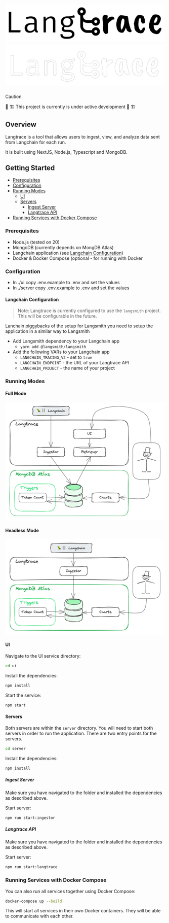 # ![Langtrace](./images/banner-light.png#gh-light-mode-only) ![Langtrace](./images/banner-dark.png#gh-dark-mode-only)

> [!CAUTION] 
> 🚧 🏗️ This project is currently is under active development  🚧 🏗️

## Overview

Langtrace is a tool that allows users to ingest, view, and analyze data sent from Langchain for each run.

It is built using NextJS, Node.js, Typescript and MongoDB.

## Getting Started

- [Prerequisites](#prerequisites)
- [Configuration](#configuration)
- [Running Modes](#running-modes)
    * [UI](#ui)
    * [Servers](#servers)
        + [Ingest Server](#ingest-server)
        + [Langtrace API](#langtrace-api)
- [Running Services with Docker Compose](#running-services-with-docker-compose)

### Prerequisites
- Node.js (tested on 20)
- MongoDB (currently depends on MongDB Atlas)
- Langchain application (see [Langchain Configuration](#langchain-configuration))
- Docker & Docker Compose (optional - for running with Docker

### Configuration
- In ./ui copy .env.example to .env and set the values
- In ./server copy .env.example to .env and set the values

#### Langchain Configuration

> Note: Langtrace is currently configured to use the `langsmith` project. This will be configurable in the future.

Lanchain piggybacks of the setup for Langsmith you need to setup the application in a similar way to Langsmith

- Add Langsmith dependency to your Langchain app
  - `yarn add @langsmith/langsmith`
- Add the following VARs to your Langchain app
  - `LANGCHAIN_TRACING_V2` - set to `true`
  - `LANGCHAIN_ENDPOINT` - the URL of your Langtrace API
  - `LANGCHAIN_PROJECT` - the name of your project


### Running Modes

#### Full Mode
![](./images/full-mode.png)

#### Headless Mode
![](./images/headless-mode.png)

#### UI

Navigate to the UI service directory:

```bash
cd ui
```

Install the dependencies:

```bash
npm install
```

Start the service:

```bash
npm start
```
#### Servers

Both servers are within the `server` directory. You will need to start both servers in order to run the application. There are two entry points for the servers.

```bash
cd server
```

Install the dependencies:

```bash
npm install
```

##### Ingest Server

Make sure you have navigated to the folder and installed the dependencies as described above.

Start server:

```bash
npm run start:ingestor
```

##### Langtrace API

Make sure you have navigated to the folder and installed the dependencies as described above.

Start server:

```bash
npm run start:langtrace
```

### Running Services with Docker Compose

You can also run all services together using Docker Compose:

```bash
docker-compose up --build
```

This will start all services in their own Docker containers. They will be able to communicate with each other.
